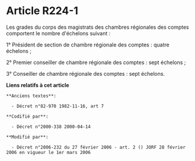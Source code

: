 # Article R224-1

Les grades du corps des magistrats des chambres régionales des comptes comportent le nombre d'échelons suivant :

1° Président de section de chambre régionale des comptes : quatre échelons ;

2° Premier conseiller de chambre régionale des comptes : sept échelons ;

3° Conseiller de chambre régionale des comptes : sept échelons.

**Liens relatifs à cet article**

	**Anciens textes**:

	  - Décret n°82-970 1982-11-16, art 7

	**Codifié par**:

	  - Décret n°2000-338 2000-04-14

	**Modifié par**:

	  - Décret n°2006-232 du 27 février 2006 - art. 2 () JORF 28 février 2006 en vigueur le 1er mars 2006
